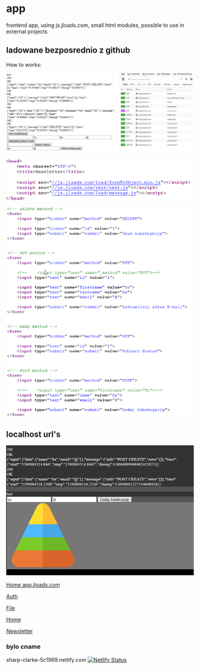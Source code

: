 # app
frontend app, using js.jloads.com, small html modules, possible to use in external projects

## ladowane bezposrednio z github

How to works:

![browser](docs/browser.png)

![head](docs/head.png)

![body](docs/body.png)


## localhost url's

![example1.png](docs/example1.png)

[Home app.jloads.com](http://localhost:3000/visitor/home/page/index.html?method=POST&name=Sa&email=%40&submit=Dodaj+Subskrypcj%C4%99)

[Auth](http://localhost:3000/visitor/auth/page/index.html)

[File](http://localhost:3000/visitor/file/page/index.html)

[Home](http://localhost:3000/visitor/home/page/index.html)

[Newsletter](http://localhost:3000/visitor/newsletter/page/index.html)


### bylo cname
sharp-clarke-5c1969.netlify.com
[![Netlify Status](https://api.netlify.com/api/v1/badges/7da6a43c-4ace-4873-acd2-6e0cef7e3f60/deploy-status)](https://app.netlify.com/sites/jloads/deploys)
